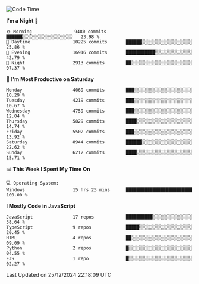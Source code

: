 <!--START_SECTION:waka-->
![Code Time](http://img.shields.io/badge/Code%20Time-3%2C445%20hrs%2039%20mins-blue)

**I'm a Night 🦉** 

```text
🌞 Morning                9480 commits        ██████░░░░░░░░░░░░░░░░░░░   23.98 % 
🌆 Daytime                10225 commits       ██████░░░░░░░░░░░░░░░░░░░   25.86 % 
🌃 Evening                16916 commits       ███████████░░░░░░░░░░░░░░   42.79 % 
🌙 Night                  2913 commits        ██░░░░░░░░░░░░░░░░░░░░░░░   07.37 % 
```
📅 **I'm Most Productive on Saturday** 

```text
Monday                   4069 commits        ███░░░░░░░░░░░░░░░░░░░░░░   10.29 % 
Tuesday                  4219 commits        ███░░░░░░░░░░░░░░░░░░░░░░   10.67 % 
Wednesday                4759 commits        ███░░░░░░░░░░░░░░░░░░░░░░   12.04 % 
Thursday                 5829 commits        ████░░░░░░░░░░░░░░░░░░░░░   14.74 % 
Friday                   5502 commits        ███░░░░░░░░░░░░░░░░░░░░░░   13.92 % 
Saturday                 8944 commits        ██████░░░░░░░░░░░░░░░░░░░   22.62 % 
Sunday                   6212 commits        ████░░░░░░░░░░░░░░░░░░░░░   15.71 % 
```


📊 **This Week I Spent My Time On** 

```text
💻 Operating System: 
Windows                  15 hrs 23 mins      █████████████████████████   100.00 % 
```

**I Mostly Code in JavaScript** 

```text
JavaScript               17 repos            ██████████░░░░░░░░░░░░░░░   38.64 % 
TypeScript               9 repos             █████░░░░░░░░░░░░░░░░░░░░   20.45 % 
HTML                     4 repos             ██░░░░░░░░░░░░░░░░░░░░░░░   09.09 % 
Python                   2 repos             █░░░░░░░░░░░░░░░░░░░░░░░░   04.55 % 
EJS                      1 repo              █░░░░░░░░░░░░░░░░░░░░░░░░   02.27 % 
```




 Last Updated on 25/12/2024 22:18:09 UTC
<!--END_SECTION:waka-->

<!--
**likaiqiang/likaiqiang** is a ✨ _special_ ✨ repository because its `README.md` (this file) appears on your GitHub profile.

Here are some ideas to get you started:

- 🔭 I’m currently working on ...
- 🌱 I’m currently learning ...
- 👯 I’m looking to collaborate on ...
- 🤔 I’m looking for help with ...
- 💬 Ask me about ...
- 📫 How to reach me: ...
- 😄 Pronouns: ...
- ⚡ Fun fact: ...
-->
